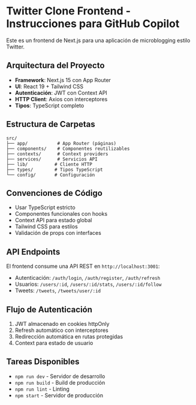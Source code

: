 # Twitter Clone Frontend - Instrucciones para GitHub Copilot

Este es un frontend de Next.js para una aplicación de microblogging estilo Twitter.

## Arquitectura del Proyecto

- **Framework**: Next.js 15 con App Router
- **UI**: React 19 + Tailwind CSS  
- **Autenticación**: JWT con Context API
- **HTTP Client**: Axios con interceptores
- **Tipos**: TypeScript completo

## Estructura de Carpetas

```
src/
├── app/           # App Router (páginas)
├── components/    # Componentes reutilizables  
├── contexts/      # Context providers
├── services/      # Servicios API
├── lib/          # Cliente HTTP
├── types/        # Tipos TypeScript
└── config/       # Configuración
```

## Convenciones de Código

- Usar TypeScript estricto
- Componentes funcionales con hooks
- Context API para estado global
- Tailwind CSS para estilos
- Validación de props con interfaces

## API Endpoints

El frontend consume una API REST en `http://localhost:3001`:

- Autenticación: `/auth/login`, `/auth/register`, `/auth/refresh`
- Usuarios: `/users/:id`, `/users/:id/stats`, `/users/:id/follow`
- Tweets: `/tweets`, `/tweets/user/:id`

## Flujo de Autenticación

1. JWT almacenado en cookies httpOnly
2. Refresh automático con interceptores
3. Redirección automática en rutas protegidas
4. Context para estado de usuario

## Tareas Disponibles

- `npm run dev` - Servidor de desarrollo
- `npm run build` - Build de producción
- `npm run lint` - Linting
- `npm start` - Servidor de producción